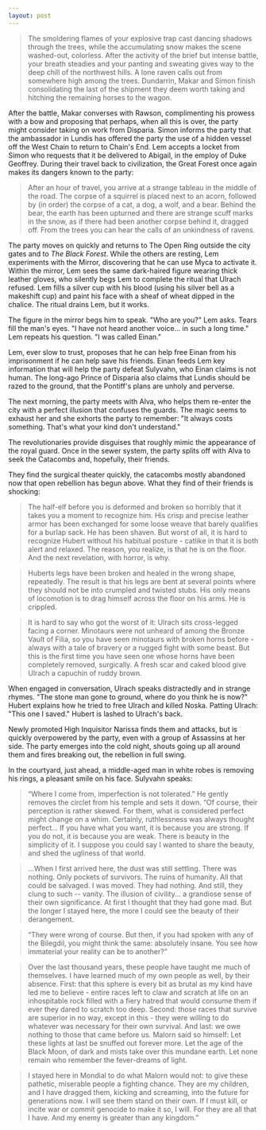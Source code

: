 ```yaml
---
layout: post
---
```

>The smoldering flames of your explosive trap cast dancing shadows through the trees, while the accumulating snow makes the scene washed-out, colorless. After the activity of the brief but intense battle, your breath steadies and your panting and sweating gives way to the deep chill of the northwest hills. A lone raven calls out from somewhere high among the trees. Dundarrin, Makar and Simon finish consolidating the last of the shipment they deem worth taking and hitching the remaining horses to the wagon. 

After the battle, Makar converses with Rawson, complimenting his prowess with a bow and proposing that perhaps, when all this is over, the party might consider taking on work from Disparia. Simon informs the party that the ambassador in Lundis has offered the party the use of a hidden vessel off the West Chain to return to Chain's End. Lem accepts a locket from Simon who requests that it be delivered to Abigail, in the employ of Duke Geoffrey. During their travel back to civilization, the Great Forest once again makes its dangers known to the party: 

>After an hour of travel, you arrive at a strange tableau in the middle of the road. The corpse of a squirrel is placed next to an acorn, followed by (in order) the corpse of a cat, a dog, a wolf, and a bear. Behind the bear, the earth has been upturned and there are strange scuff marks in the snow, as if there had been another corpse behind it, dragged off. From the trees you can hear the calls of an unkindness of ravens.

The party moves on quickly and returns to The Open Ring outside the city gates and to *The Black Forest*. While the others are resting, Lem experiments with the Mirror, discovering that he can use Myca to activate it. Within the mirror, Lem sees the same dark-haired figure wearing thick leather gloves, who silently begs Lem to complete the ritual that Ulrach refused. Lem fills a silver cup with his blood (using his silver bell as a makeshift cup) and paint his face with a sheaf of wheat dipped in the chalice. The ritual drains Lem, but it works. 

The figure in the mirror begs him to speak. "Who are you?" Lem asks. Tears fill the man's eyes. "I have not heard another voice... in such a long time." Lem repeats his question. "I was called Einan." 

Lem, ever slow to trust, proposes that he can help free Einan from his imprisonment if he can help save his friends. Einan feeds Lem key information that will help the party defeat Sulyvahn, who Einan claims is not human. The long-ago Prince of Disparia also claims that Lundis should be razed to the ground, that the Pontiff's plans are unholy and perverse. 

The next morning, the party meets with Alva, who helps them re-enter the city with a perfect illusion that confuses the guards. The magic seems to exhaust her and she exhorts the party to remember: "It always costs something. That's what your kind don't understand."

The revolutionaries provide disguises that roughly mimic the appearance of the royal guard. Once in the sewer system, the party splits off with Alva to seek the Catacombs and, hopefully, their friends. 

They find the surgical theater quickly, the catacombs mostly abandoned now that open rebellion has begun above. What they find of their friends is shocking:

>The half-elf before you is deformed and broken so horribly that it takes you a moment to recognize him. His crisp and precise leather armor has been exchanged for some loose weave that barely qualifies for a burlap sack. He has been shaven. But worst of all, it is hard to recognize Hubert without his habitual posture - catlike in that it is both alert and relaxed. The reason, you realize, is that he is on the floor. And the next revelation, with horror, is why. 

>Huberts legs have been broken and healed in the wrong shape, repeatedly. The result is that his legs are bent at several points where they should not be into crumpled and twisted stubs. His only means of locomotion is to drag himself across the floor on his arms. He is crippled. 

>It is hard to say who got the worst of it: Ulrach sits cross-legged facing a corner. Minotaurs were not unheard of among the Bronze Vault of Filia, so you have seen minotaurs with broken horns before - always with a tale of bravery or a rugged fight with some beast. But this is the first time you have seen one whose horns have been completely removed, surgically. A fresh scar and caked blood give Ulrach a capuchin of ruddy brown.

When engaged in conversation, Ulrach speaks distractedly and in strange rhymes. "The stone man gone to ground, where do you think he is now?" Hubert explains how he tried to free Ulrach and killed Noska. Patting Ulrach: "This one I saved." Hubert is lashed to Ulrach's back. 

Newly promoted High Inquisitor Narissa finds them and attacks, but is quickly overpowered by the party, even with a group of Assassins at her side. The party emerges into the cold night, shouts going up all around them and fires breaking out, the rebellion in full swing. 

In the courtyard, just ahead, a middle-aged man in white robes is removing his rings, a pleasant smile on his face. Sulyvahn speaks: 

>“Where I come from, imperfection is not tolerated.” He gently removes the circlet from his temple and sets it down. “Of course, their perception is rather skewed. For them, what is considered perfect might change on a whim. Certainly, ruthlessness was always thought perfect... If you have what you want, it is because you are strong. If you do not, it is because you are weak. There is beauty in the simplicity of it. I suppose you could say I wanted to share the beauty, and shed the ugliness of that world.

>...When I first arrived here, the dust was still settling. There was nothing. Only pockets of survivors. The ruins of humanity. All that could be salvaged. I was moved. They had nothing. And still, they clung to such -- vanity. The illusion of civility... a grandiose sense of their own significance. At first I thought that they had gone mad. But the longer I stayed here, the more I could see the beauty of their derangement.

>“They were wrong of course. But then, if you had spoken with any of the Bilegdil, you might think the same: absolutely insane. You see how immaterial your reality can be to another?” 

>Over the last thousand years, these people have taught me much of themselves. I have learned much of my own people as well, by their absence. First: that this sphere is every bit as brutal as my kind have led me to believe - entire races left to claw and scratch at life on an inhospitable rock filled with a fiery hatred that would consume them if ever they dared to scratch too deep. Second: those races that survive are superior in no way, except in this - they were willing to do whatever was necessary for their own survival. And last: we owe nothing to those that came before us. Malorn said so himself: Let these lights at last be snuffed out forever more. Let the age of the Black Moon, of dark and mists take over this mundane earth. Let none remain who remember the fever-dreams of light.

>I stayed here in Mondial to do what Malorn would not: to give these pathetic, miserable people a fighting chance. They are my children, and I have dragged them, kicking and screaming, into the future for generations now. I will see them stand on their own. If I must kill, or incite war or commit genocide to make it so, I will. For they are all that I have. And my enemy is greater than any kingdom.”

